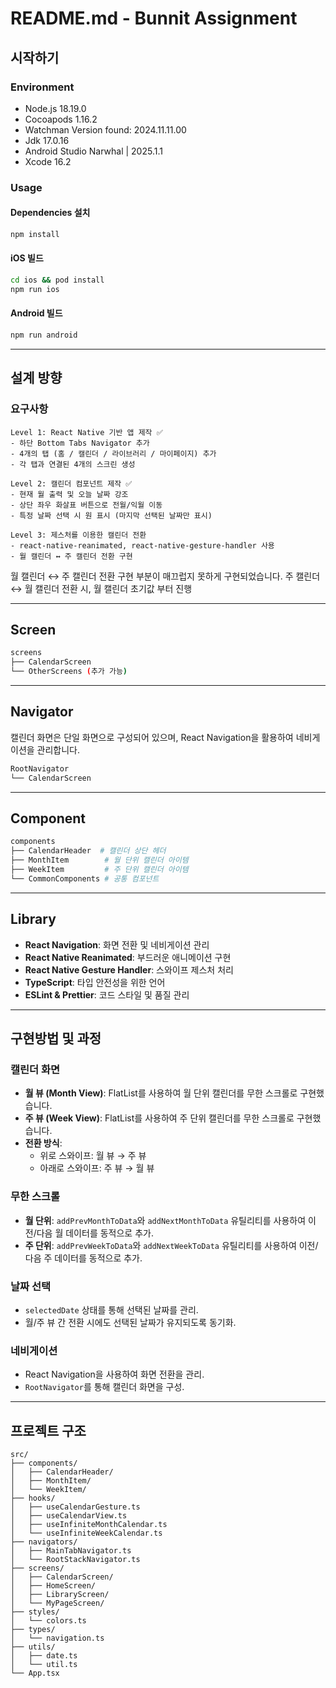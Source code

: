 # README.md - Bunnit Assignment

## 시작하기

### Environment

- Node.js 18.19.0
- Cocoapods 1.16.2
- Watchman Version found: 2024.11.11.00
- Jdk 17.0.16
- Android Studio Narwhal | 2025.1.1
- Xcode 16.2

### Usage

#### Dependencies 설치

```bash
npm install
```

#### iOS 빌드

```bash
cd ios && pod install
npm run ios
```

#### Android 빌드

```bash
npm run android
```

---

## 설계 방향

### 요구사항

```
Level 1: React Native 기반 앱 제작 ✅
- 하단 Bottom Tabs Navigator 추가
- 4개의 탭 (홈 / 캘린더 / 라이브러리 / 마이페이지) 추가
- 각 탭과 연결된 4개의 스크린 생성

Level 2: 캘린더 컴포넌트 제작 ✅
- 현재 월 출력 및 오늘 날짜 강조
- 상단 좌우 화살표 버튼으로 전월/익월 이동
- 특정 날짜 선택 시 원 표시 (마지막 선택된 날짜만 표시)

Level 3: 제스처를 이용한 캘린더 전환
- react-native-reanimated, react-native-gesture-handler 사용
- 월 캘린더 ↔ 주 캘린더 전환 구현
```

월 캘린더 ↔ 주 캘린더 전환 구현 부분이 매끄럽지 못하게 구현되었습니다.
주 캘린더 ↔ 월 캘린더 전환 시, 월 캘린더 초기값 부터 진행

---

## Screen

```bash
screens
├── CalendarScreen
└── OtherScreens (추가 가능)
```

---

## Navigator

캘린더 화면은 단일 화면으로 구성되어 있으며, React Navigation을 활용하여 네비게이션을 관리합니다.

```bash
RootNavigator
└── CalendarScreen
```

---

## Component

```bash
components
├── CalendarHeader  # 캘린더 상단 헤더
├── MonthItem        # 월 단위 캘린더 아이템
├── WeekItem         # 주 단위 캘린더 아이템
└── CommonComponents # 공통 컴포넌트
```

---

## Library

- **React Navigation**: 화면 전환 및 네비게이션 관리
- **React Native Reanimated**: 부드러운 애니메이션 구현
- **React Native Gesture Handler**: 스와이프 제스처 처리
- **TypeScript**: 타입 안전성을 위한 언어
- **ESLint & Prettier**: 코드 스타일 및 품질 관리

---

## 구현방법 및 과정

### 캘린더 화면

- **월 뷰 (Month View)**: FlatList를 사용하여 월 단위 캘린더를 무한 스크롤로 구현했습니다.
- **주 뷰 (Week View)**: FlatList를 사용하여 주 단위 캘린더를 무한 스크롤로 구현했습니다.
- **전환 방식**:
  - 위로 스와이프: 월 뷰 → 주 뷰
  - 아래로 스와이프: 주 뷰 → 월 뷰

### 무한 스크롤

- **월 단위**: `addPrevMonthToData`와 `addNextMonthToData` 유틸리티를 사용하여 이전/다음 월 데이터를 동적으로 추가.
- **주 단위**: `addPrevWeekToData`와 `addNextWeekToData` 유틸리티를 사용하여 이전/다음 주 데이터를 동적으로 추가.

### 날짜 선택

- `selectedDate` 상태를 통해 선택된 날짜를 관리.
- 월/주 뷰 간 전환 시에도 선택된 날짜가 유지되도록 동기화.

### 네비게이션

- React Navigation을 사용하여 화면 전환을 관리.
- `RootNavigator`를 통해 캘린더 화면을 구성.

---

## 프로젝트 구조

```plaintext
src/
├── components/
│   ├── CalendarHeader/
│   ├── MonthItem/
│   └── WeekItem/
├── hooks/
│   ├── useCalendarGesture.ts
│   ├── useCalendarView.ts
│   ├── useInfiniteMonthCalendar.ts
│   └── useInfiniteWeekCalendar.ts
├── navigators/
│   ├── MainTabNavigator.ts
│   └── RootStackNavigator.ts
├── screens/
│   ├── CalendarScreen/
│   ├── HomeScreen/
│   ├── LibraryScreen/
│   └── MyPageScreen/
├── styles/
│   └── colors.ts
├── types/
│   └── navigation.ts
├── utils/
│   ├── date.ts
│   └── util.ts
└── App.tsx
```
